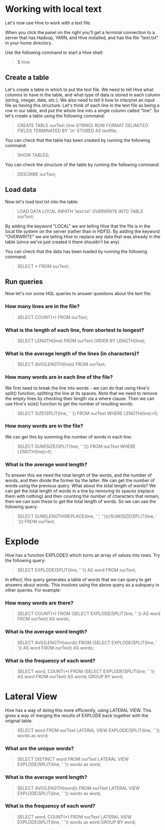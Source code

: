 # Working with local text

Let's now use Hive to work with a text file.

When you click the panel on the right you'll get a terminal connection to a 
server that has Hadoop, YARN, and Hive installed, and has the file "text.txt" 
in your home directory.

Use the following command to start a Hive shell:

> $ hive

## Create a table

Let's create a table in which to put the text file. We need to tell Hive what columns to have in the table, and what type of data is stored in each column (string, integer, date, etc.). We also need to tell it how to interpret an input file as having this structure. Let's think of each line in the text file as being a row in our table, and put the whole line into a single column called "line". So let's create a table using the following command:

> CREATE TABLE ourText (line STRING) ROW FORMAT DELIMITED FIELDS TERMINATED BY '\n' STORED AS textfile;

You can check that the table has been created by running the following command:

> SHOW TABLES;

You can check the structure of the table by running the following command:
> DESCRIBE ourText;

## Load data

Now let's load text.txt into the table:

> LOAD DATA LOCAL INPATH 'text.txt' OVERWRITE INTO TABLE ourText;

By adding the keyword "LOCAL" we are telling Hive that the file is in the 
local file system on the server (rather than in HDFS). By adding the keyword 
"OVERWRITE" we are telling Hive to replace any data that was already in the 
table (since we've just created it there shouldn't be any).

You can check that the data has been loaded by running the following command:
> SELECT * FROM ourText;

## Run queries
Now let's run some HQL queries to answer questions about the text file: 

### How many lines are in the file?

> SELECT COUNT(*) FROM ourText;

### What is the length of each line, from shortest to longest?

> SELECT LENGTH(line) FROM ourText ORDER BY LENGTH(line);

### What is the average length of the lines (in characters)?

> SELECT AVG(LENGTH(line)) FROM ourText;

### How many words are in each line of the file?

We first need to break the line into words - we can do that using Hive's 
split() function, splitting the line at its spaces. Note that we need to 
remove the empty lines by checking their length via a where clause. Then 
we can use Hive's size() function to get the number of resulting words:

> SELECT SIZE(SPLIT(line, ' ')) FROM ourText WHERE LENGTH(line)>0;

### How many words are in the file?

We can get this by summing the number of words in each line:

> SELECT SUM(SIZE(SPLIT(line, ' '))) FROM ourText WHERE LENGTH(line)>0;

### What is the average word length?
To answer this we need the total length of the words, and the number of words, 
and then divide the former by the latter. We can get the number of words 
using the previous query. What about the total length of words? We can get 
the total length of words in a line by removing its spaces (replace them 
with nothing) and then counting the number of characters that remain, then 
we can sum these to get the total length of words. So we can use the 
following query:

> SELECT SUM(LENGTH(REPLACE(line, ' ', '')))/SUM(SIZE(SPLIT(line, ' '))) FROM ourText;

# Explode
Hive has a function EXPLODE() which turns an array of values into rows. 
Try the following query:

> SELECT EXPLODE(SPLIT(line, ' ')) AS word FROM ourText;

In effect, this query generates a table of words that we can query to get 
answers about words. This involves using the above query as a subquery in 
other queries. For example:

### How many words are there?
> SELECT COUNT(*)
FROM (SELECT EXPLODE(SPLIT(line, ' ')) AS word FROM ourText) AS words;

### What is the average word length?

>SELECT AVG(LENGTH(word))
FROM (SELECT EXPLODE(SPLIT(line, ' ')) AS word FROM ourText) AS words;

### What is the frequency of each word?
> SELECT word, COUNT(*)
FROM (SELECT EXPLODE(SPLIT(line, ' ')) AS word FROM ourText) AS words
GROUP BY word;

# Lateral View
Hive has a way of doing this more efficiently, using LATERAL VIEW. This 
gives a way of merging the results of EXPLODE back together with the 
original table.

>SELECT word
FROM ourText LATERAL VIEW EXPLODE(SPLIT(line, ' ')) words as word;

### What are the unique words?

> SELECT DISTINCT word
FROM ourText LATERAL VIEW EXPLODE(SPLIT(line, ' ')) words as word;

### What is the average word length?

> SELECT AVG(LENGTH(word))
FROM ourText LATERAL VIEW EXPLODE(SPLIT(line, ' ')) words as word;

### What is the frequency of each word?

> SELECT word, COUNT(*)
FROM ourText LATERAL VIEW EXPLODE(SPLIT(line, ' ')) words as word
GROUP BY word;

